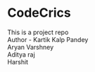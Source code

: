# CodeCrics
This is a project repo
<br> Author - Kartik Kalp Pandey <br>
Aryan Varshney <br> Aditya raj <br> Harshit
